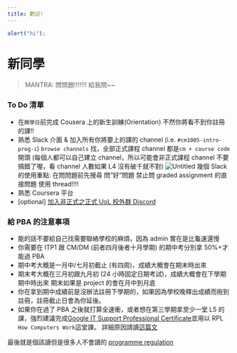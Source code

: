 ```yaml
---
title: 歡迎!
---
```


```js
alert("hi");
```

# 新同學

> MANTRA: 問問題!!!!!!! 給我問~~

### To Do 清單

- 在`開學日`前完成 Cousera 上的新生訓練(Orientation)
  不然你將看不到你註冊的課!!
- 熟悉 Slack 介面 & 加入所有你將要上的課的 channel (i.e. `#cm1005-intro-prog-i`)
  `browse channels` 找，全部正式課程 channel 都是`cm + course code` 開頭
  (每個人都可以自己建立 channel，所以可能會非正式課程 channel 不要搞錯了喔，看 channel 人數如果 L4 沒有破千就不對)
  ![Untitled](%E6%96%B0%E5%90%8C%E5%AD%B8%200a571/Untitled.png)
  幾個 Slack 的使用重點:
  在問問題前先搜尋
  問”好”問題
  禁止問 graded assignment 的直接問題
  使用 thread!!!!
- 熟悉 Coursera 平台
- [optional] [加入非正式之正式 UoL 校外群 Discord](https://discord.gg/h4Kuhe57)

### 給 PBA 的注意事項

- 能的話不要給自己找需要聯絡學校的麻煩，因為 admin 實在是比龜速還慢
- 你需要在 ITP1 跟 CM/DM (前者四月後者十月學期) 的期中考分別拿 50%+才能過 PBA
- 期中考大概是一月中/七月初截止 (有四周)，成績大概會在期末時出來
- 期末考大概在三月初跟九月初 (24 小時固定日期考試)，成績大概會在下學期期中時出來
  期末如果是 project 的會在月中到月底
- 你在拿到期中成績前是沒辦法註冊下學期的，如果因為學校晚釋出成績而拖到註冊，註冊截止日會為你延後。
- 如果你在過了 PBA 之後就打算全速衝，或者想在第三學期拿至少一堂 L5 的課，強烈建議完成[Google IT Support Professional Certificate](https://www.coursera.org/professional-certificates/google-it-support)並用以 RPL `How Computers Work`這堂課。
  詳細原因請讀[這篇文](https://uol-taiwan.github.io/resource-hub/Level%204/CM1030%20HCW/README.html)

最後就是個該讀但是很多人不會讀的 [programme regulation](https://london.ac.uk/sites/default/files/regulations/progregs-bsc-computer-science-2021-22.pdf)
